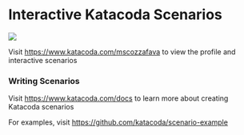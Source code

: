 # Interactive Katacoda Scenarios

[![](http://shields.katacoda.com/katacoda/mscozzafava/count.svg)](https://www.katacoda.com/mscozzafava "Get your profile on Katacoda.com")

Visit https://www.katacoda.com/mscozzafava to view the profile and interactive scenarios

### Writing Scenarios
Visit https://www.katacoda.com/docs to learn more about creating Katacoda scenarios

For examples, visit https://github.com/katacoda/scenario-example
